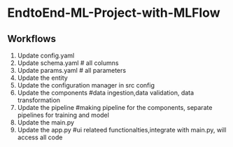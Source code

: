 # EndtoEnd-ML-Project-with-MLFlow

## Workflows

1. Update config.yaml
2. Update schema.yaml    # all columns 
3. Update params.yaml    # all parameters
4. Update the entity
5. Update the configuration manager in src config
6. Update the components    #data ingestion,data validation, data transformation
7. Update the pipeline     #making pipeline for the components, separate pipelines for training and model
8. Update the main.py
9. Update the app.py       #ui relateed functionalties,integrate with main.py, will access all code

